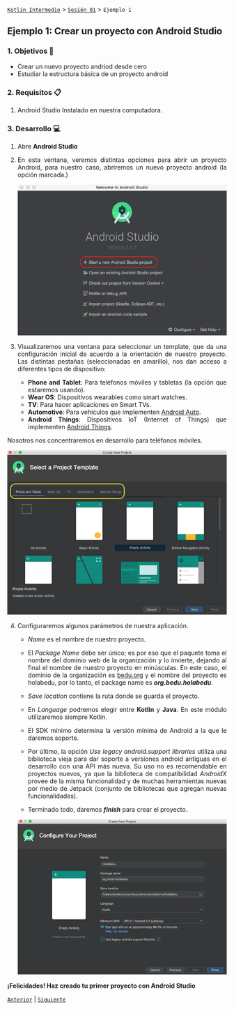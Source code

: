 [`Kotlin Intermedio`](../../Readme.md) > [`Sesión 01`](../Readme.md) > `Ejemplo 1`

## Ejemplo 1: Crear un proyecto con Android Studio

<div style="text-align: justify;">

### 1. Objetivos :dart:

- Crear un nuevo proyecto andriod desde cero
- Estudiar la estructura básica de un proyecto android

### 2. Requisitos :clipboard:

1. Android Studio Instalado en nuestra computadora.

### 3. Desarrollo :computer:

1. Abre __Android Studio__

2. En esta ventana, veremos distintas opciones para abrir un proyecto Android, para nuestro caso, abriremos un nuevo proyecto android (la opción marcada.)

   ![imagen](images/01.png)
   
3. Visualizaremos una ventana para seleccionar un template, que da una configuración inicial de acuerdo a la orientación de nuestro proyecto. Las distintas pestañas (seleccionadas en amarillo), nos dan acceso a diferentes tipos de dispositivo:

   - **Phone and Tablet**: Para teléfonos móviles y tabletas (la opción que estaremos usando).
   - **Wear OS**: Dispositivos wearables como smart watches.
   - **TV**: Para hacer aplicaciones en Smart TVs.
   - **Automotive**: Para vehículos que implementen [Android Auto](https://www.android.com/auto/).
   - **Android Things**: Dispositivos IoT (Internet of Things) que implementen [Android Things](https://developer.android.com/things/).
   
Nosotros nos concentraremos en desarrollo para teléfonos móviles.

   ![imagen](images/02.png)

4. Configuraremos algunos parámetros de nuestra aplicación. 

    - _Name_ es el nombre de nuestro proyecto.

    - El _Package Name_ debe ser único; es por eso que el paquete toma el nombre del dominio web de la organización y lo invierte, dejando al final el nombre de nuestro proyecto en minúsculas. En este caso, el dominio de la organización es [bedu.org](bedu.org) y el nombre del proyecto es holabedu, por lo tanto, el package name es ___org.bedu.holabedu___.

    - _Save location_ contiene la ruta donde se guarda el proyecto.

    - En _Language_ podremos elegir entre __Kotlin__ y __Java__. En este módulo utilizaremos siempre Kotlin.

    - El SDK mínimo determina la versión mínima de Android a la que le daremos soporte.

    - Por último, la opción _Use legacy android.support libraries_ utiliza una biblioteca vieja para dar soporte a versiones android antiguas en el desarrollo con una API más nueva. Su uso no es recomendable en proyectos nuevos, ya que la biblioteca de compatibilidad _AndroidX_ provee de la misma funcionalidad y de muchas herramientas nuevas por medio de Jetpack (conjunto de bibliotecas que agregan nuevas funcionalidades).

    - Terminado todo, daremos ___finish___ para crear el proyecto.

   ![imagen](images/03.png)
   
  
**¡Felicidades! Haz creado tu primer proyecto con Android Studio**

[`Anterior`](../Readme.md#setup-inicial) | [`Siguiente`](../Readme.md#estructura-del-proyecto)

</div>
